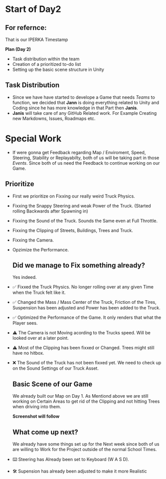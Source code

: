 # Start of Day2

## For refernce:

That is our IPERKA Timestamp

**Plan (Day 2)**
- Task distribution within the team  
- Creation of a prioritized to-do list  
- Setting up the basic scene structure in Unity
  

## Task Distribution

- Since we have have started to develope a Game that needs *Teams* to function, we decided that **Jann** is doing everything related to Unity and Coding since he has more knowledge in that Part then **Janis**.
- **Janis** will take care of any GitHub Related work. For Example Creating new Markdowns, Issues, Roadmaps etc.

 # Special Work

- If were gonna get Feedback regarding Map / Enviroment, Speed, Steering, Stability or Replayabilty, both of us will be taking part in those *Events*. Since both of us need the Feedback to continue working on our Game.

## Prioritize

- First we prioritize on Fixxing our really weird Truck Physics.
- Fixxing the Snappy Steering and weak Power of the Truck. (Started rolling Backwards after Spawning in)
- Fixxing the Sound of the Truck. Sounds the Same even at Full Throttle. 
- Fixxing the Clipping of Streets, Buildings, Trees and Truck.
- Fixxing the Camera.
- Opzimize the Performance.

  ## Did we manage to Fix something already?

  Yes indeed.
  
- ✅ Fixxed the Truck Physics. No longer rolling over at any given Time when the Truck felt like it.
- ✅ Changed the Mass / Mass Center of the Truck, Friction of the Tires, Suspension has been adjusted and Power has been added to the Truck.
- ✅ Optimized the Performance of the Game. It only renders that what the Player sees.
- ⚠️ The Camera is not Moving acording to the Trucks speed. Will be looked over at a later point.
- ⚠️ Most of the Clipping has been fixxed or Changed. Trees might still have no hitbox.
- ❌ The Sound of the Truck has not been fixxed yet. We need to check up on the Sound Settings of our Truck Asset.

  ## Basic Scene of our Game
  We already built our Map on Day 1. As Mentiond above we are still working on Certain Areas to get rid of the Clipping and not hitting Trees when driving into them.

  **Screenshot will follow**


  ## What come up next?

  We already have some things set up for the Next week since both of us are willing to Work for the Project outside of the normal School Times.

 - ⌨️ Steering has Already been set to Keyboard (W A S D).
 - 🛠️ Supension has already been adjusted to make it more Realistic 
